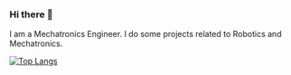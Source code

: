 ### Hi there 👋

I am a Mechatronics Engineer. I do some projects related to Robotics and Mechatronics.

[![Top Langs](https://github-readme-stats-git-masterrstaa-rickstaa.vercel.app/api/top-langs/?username=syauqibilfaqih)](https://github.com/syauqibilfaqih/github-readme-stats)

